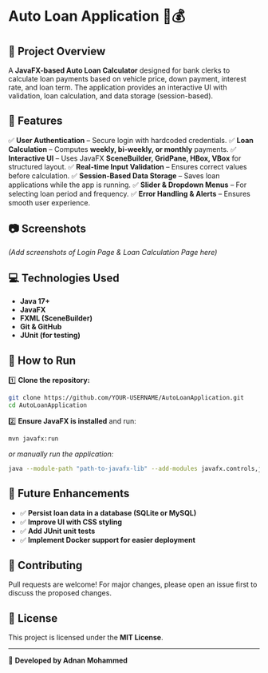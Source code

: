 # Auto Loan Application 🚗💰

## 📌 Project Overview
A **JavaFX-based Auto Loan Calculator** designed for bank clerks to calculate loan payments based on vehicle price, down payment, interest rate, and loan term. The application provides an interactive UI with validation, loan calculation, and data storage (session-based).

## 🚀 Features

✅ **User Authentication** – Secure login with hardcoded credentials.
✅ **Loan Calculation** – Computes **weekly, bi-weekly, or monthly** payments.
✅ **Interactive UI** – Uses JavaFX **SceneBuilder, GridPane, HBox, VBox** for structured layout.
✅ **Real-time Input Validation** – Ensures correct values before calculation.
✅ **Session-Based Data Storage** – Saves loan applications while the app is running.
✅ **Slider & Dropdown Menus** – For selecting loan period and frequency.
✅ **Error Handling & Alerts** – Ensures smooth user experience.

## 📷 Screenshots
_(Add screenshots of Login Page & Loan Calculation Page here)_

## 💻 Technologies Used
- **Java 17+**
- **JavaFX**
- **FXML (SceneBuilder)**
- **Git & GitHub**
- **JUnit (for testing)**

## 📖 How to Run

1️⃣ **Clone the repository:**
```sh
git clone https://github.com/YOUR-USERNAME/AutoLoanApplication.git
cd AutoLoanApplication
```

2️⃣ **Ensure JavaFX is installed** and run:
```sh
mvn javafx:run
```
_or manually run the application:_
```sh
java --module-path "path-to-javafx-lib" --add-modules javafx.controls,javafx.fxml -jar AutoLoanApp.jar
```

## 🎯 Future Enhancements
- ✅ **Persist loan data in a database (SQLite or MySQL)**
- ✅ **Improve UI with CSS styling**
- ✅ **Add JUnit unit tests**
- ✅ **Implement Docker support for easier deployment**

## 🤝 Contributing
Pull requests are welcome! For major changes, please open an issue first to discuss the proposed changes.

## 📜 License
This project is licensed under the **MIT License**.

---
🚀 **Developed by Adnan Mohammed**

